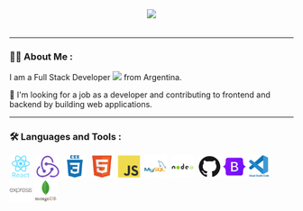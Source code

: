 <div id="header" align="center">
  <div>
  <img src="https://media.giphy.com/media/IeRdg7gLkfK1ly2mFU/giphy.gif" width="100"/>
  </div>
  <div>
   <img src="https://komarev.com/ghpvc/?username=FranRomero209&style=flat-square&color=blue" alt=""/>
  </div>
  </div>
  
  
 ---

### :technologist: About Me :
  I am a Full Stack Developer <img src="https://media.giphy.com/media/WUlplcMpOCEmTGBtBW/giphy.gif" width="30"> from Argentina.
  
:telescope: I'm looking for a job as a developer and contributing to frontend and backend by building web applications.

  ---

### :hammer_and_wrench: Languages and Tools :
  <div>
  <img src="https://github.com/devicons/devicon/blob/master/icons/react/react-original-wordmark.svg" title="React" alt="React" width="40" height="40"/>&nbsp;
  <img src="https://github.com/devicons/devicon/blob/master/icons/redux/redux-original.svg" title="Redux" alt="Redux " width="40" height="40"/>&nbsp;
  <img src="https://github.com/devicons/devicon/blob/master/icons/css3/css3-plain-wordmark.svg"  title="CSS3" alt="CSS" width="40" height="40"/>&nbsp;
  <img src="https://github.com/devicons/devicon/blob/master/icons/html5/html5-original.svg" title="HTML5" alt="HTML" width="40" height="40"/>&nbsp;
  <img src="https://github.com/devicons/devicon/blob/master/icons/javascript/javascript-original.svg" title="JavaScript" alt="JavaScript" width="40" height="40"/>&nbsp;
  <img src="https://github.com/devicons/devicon/blob/master/icons/mysql/mysql-original-wordmark.svg" title="MySQL"  alt="MySQL" width="40" height="40"/>&nbsp;
  <img src="https://github.com/devicons/devicon/blob/master/icons/nodejs/nodejs-original-wordmark.svg" title="NodeJS" alt="NodeJS" width="40" height="40"/>&nbsp;
  <img src="https://github.com/devicons/devicon/blob/master/icons/github/github-original.svg" title="Git" **alt="Git" width="40" height="40"/>
   <img src="https://github.com/devicons/devicon/blob/master/icons/bootstrap/bootstrap-original.svg" title="Bootstrap" **alt="Boot" width="40" height="40"/>
     <img src="https://github.com/devicons/devicon/blob/master/icons/vscode/vscode-original-wordmark.svg" title="Vscode" **alt="Vsc" width="40" height="40"/>
     <img src="https://github.com/devicons/devicon/blob/master/icons/express/express-original-wordmark.svg" title="Express" **alt="Exp" width="40" height="40"/>
     <img src="https://github.com/devicons/devicon/blob/master/icons/mongodb/mongodb-original-wordmark.svg" title="Express" **alt="Exp" width="40" height="40"/>
</div>
